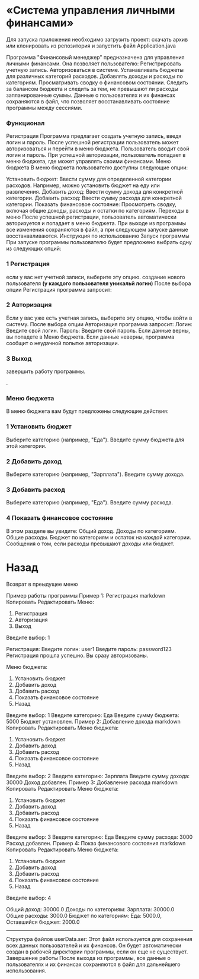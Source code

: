 # «Система управления личными финансами»

Для запуска приложения необходимо загрузить проект:
скачать архив или клонировать из репозитория и запустить файл Application.java

Программа "Финансовый менеджер" предназначена для управления личными финансами. Она позволяет пользователю:
Регистрировать учетную запись.
Авторизоваться в системе.
Устанавливать бюджеты для различных категорий расходов.
Добавлять доходы и расходы по категориям.
Просматривать сводку о финансовом состоянии.
Следить за балансом бюджета и следить за тем, не превышают ли расходы запланированные суммы.
Данные о пользователях и их финансах сохраняются в файл, что позволяет восстанавливать состояние программы между сессиями.

### Функционал
Регистрация
Программа предлагает создать учетную запись, введя логин и пароль. 
После успешной регистрации пользователь может авторизоваться и перейти в меню бюджета.
Пользователь вводит свой логин и пароль.
При успешной авторизации, пользователь попадает в меню бюджета, где может управлять своими финансами.
Меню бюджета
В меню бюджета пользователю доступны следующие опции:

Установить бюджет: Ввести сумму для определенной категории расходов. Например, можно установить бюджет на еду или развлечения.
Добавить доход: Ввести сумму дохода для конкретной категории.
Добавить расход: Ввести сумму расхода для конкретной категории.
Показать финансовое состояние: Просмотреть сводку, включая общие доходы, расходы и остатки по категориям.
Переходы в меню
После успешной регистрации, пользователь автоматически авторизуется и попадает в меню бюджета.
При выходе из программы все изменения сохраняются в файл, а при следующем запуске данные восстанавливаются.
Инструкция по использованию
Запуск программы
При запуске программы пользователю будет предложено выбрать одну из следующих опций:

### 1 Регистрация 
если у вас нет учетной записи, выберите эту опцию.
cоздание нового пользователя  <b>(у каждого пользователя уникальй логин)</b>
После выбора опции Регистрация программа запросит:

### 2 Авторизация 
Eсли у вас уже есть учетная запись, выберите эту опцию, чтобы войти в систему.
После выбора опции Авторизация программа запросит:
Логин: Введите свой логин.
Пароль: Введите свой пароль.
Если данные верны, вы попадете в Меню бюджета. Если данные неверны, программа сообщит о неудачной попытке авторизации.

### 3 Выход 
завершить работу программы.

.
### Меню бюджета
В меню бюджета вам будут предложены следующие действия:

### 1 Установить бюджет
Выберите категорию (например, "Еда").
Введите сумму бюджета для этой категории.

### 2 Добавить доход
Выберите категорию (например, "Зарплата").
Введите сумму дохода.

### 3 Добавить расход
Выберите категорию (например, "Еда").
Введите сумму расхода.
### 4 Показать финансовое состояние
В этом разделе вы увидите:
Общий доход.
Доходы по категориям.
Общие расходы.
Бюджет по категориям и остаток на каждой категории.
Сообщения о том, если расходы превышают доходы или бюджет.
# Назад 
Возврат в преыдущее меню

Пример работы программы
Пример 1: Регистрация
markdown
Копировать
Редактировать
Меню:
1. Регистрация
2. Авторизация
3. Выход

Введите выбор: 1

Регистрация:
Введите логин: user1
Введите пароль: password123
Регистрация прошла успешно.
Вы сразу авторизованы.

Меню бюджета:
1. Установить бюджет
2. Добавить доход
3. Добавить расход
4. Показать финансовое состояние
5. Назад

Введите выбор: 1
Введите категорию: Еда
Введите сумму бюджета: 5000
Бюджет установлен.
Пример 2: Добавление дохода
markdown
Копировать
Редактировать
Меню бюджета:
1. Установить бюджет
2. Добавить доход
3. Добавить расход
4. Показать финансовое состояние
5. Назад

Введите выбор: 2
Введите категорию: Зарплата
Введите сумму дохода: 30000
Доход добавлен.
Пример 3: Добавление расхода
markdown
Копировать
Редактировать
Меню бюджета:
1. Установить бюджет
2. Добавить доход
3. Добавить расход
4. Показать финансовое состояние
5. Назад

Введите выбор: 3
Введите категорию: Еда
Введите сумму расхода: 3000
Расход добавлен.
Пример 4: Показ финансового состояния
markdown
Копировать
Редактировать
Меню бюджета:
1. Установить бюджет
2. Добавить доход
3. Добавить расход
4. Показать финансовое состояние
5. Назад

Введите выбор: 4

Общий доход: 30000.0
Доходы по категориям:
Зарплата: 30000.0
Общие расходы: 3000.0
Бюджет по категориям:
Еда: 5000.0, Оставшийся бюджет: 2000.0

---
Структура файлов
userData.ser: Этот файл используется для сохранения всех данных пользователей и их финансов. Он будет автоматически создан в рабочей директории программы, если он еще не существует.
Завершение работы
После выхода из программы, все данные о пользователях и их финансах сохраняются в файл для дальнейшего использования.
